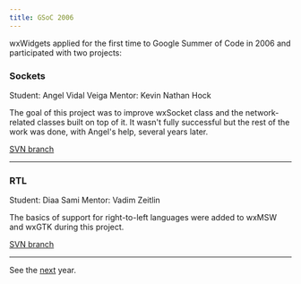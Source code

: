 ```yaml
---
title: GSoC 2006
---
```


wxWidgets applied for the first time to Google Summer of Code in 2006 and
participated with two projects:

### Sockets
Student: Angel Vidal Veiga
Mentor: Kevin Nathan Hock

The goal of this project was to improve wxSocket class and the network-related
classes built on top of it. It wasn't fully successful but the rest of the work
was done, with Angel's help, several years later.

[SVN branch](http://trac.wxwidgets.org/browser/wxWidgets/branches/SOC2006_SOCKETS)

----

### RTL
Student: Diaa Sami
Mentor: Vadim Zeitlin

The basics of support for right-to-left languages were added to wxMSW and wxGTK
during this project.

[SVN branch](http://trac.wxwidgets.org/browser/wxWidgets/branches/SOC2006_RTL)

----

See the [next](../2007/) year.
